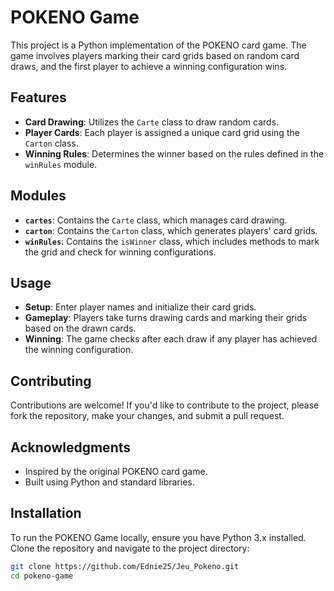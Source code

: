 # POKENO Game

This project is a Python implementation of the POKENO card game. The game involves players marking their card grids based on random card draws, and the first player to achieve a winning configuration wins.

## Features

- **Card Drawing**: Utilizes the `Carte` class to draw random cards.
- **Player Cards**: Each player is assigned a unique card grid using the `Carton` class.
- **Winning Rules**: Determines the winner based on the rules defined in the `winRules` module.

## Modules

- **`cartes`**: Contains the `Carte` class, which manages card drawing.
- **`carton`**: Contains the `Carton` class, which generates players' card grids.
- **`winRules`**: Contains the `isWinner` class, which includes methods to mark the grid and check for winning configurations.

## Usage

- **Setup**: Enter player names and initialize their card grids.
- **Gameplay**: Players take turns drawing cards and marking their grids based on the drawn cards.
- **Winning**: The game checks after each draw if any player has achieved the winning configuration.


## Contributing

Contributions are welcome! If you'd like to contribute to the project, please fork the repository, make your changes, and submit a pull request.


## Acknowledgments

- Inspired by the original POKENO card game.
- Built using Python and standard libraries.

## Installation

To run the POKENO Game locally, ensure you have Python 3.x installed. Clone the repository and navigate to the project directory:

```sh
git clone https://github.com/Ednie25/Jeu_Pokeno.git
cd pokeno-game


